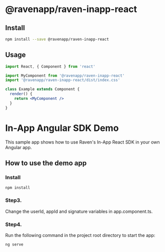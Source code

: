 # @ravenapp/raven-inapp-react


## Install

```bash
npm install --save @ravenapp/raven-inapp-react
```

## Usage

```jsx
import React, { Component } from 'react'

import MyComponent from '@ravenapp/raven-inapp-react'
import '@ravenapp/raven-inapp-react/dist/index.css'

class Example extends Component {
  render() {
    return <MyComponent />
  }
}
```
# In-App Angular SDK Demo
This sample app shows how to use Raven's In-App React SDK in your own Angular app.

## How to use the demo app

### Install

```
npm install
```

### Step3.

Change the userId, appId and signature variables in app.component.ts.

### Step4.

Run the following command in the project root directory to start the app:

```
ng serve
```
